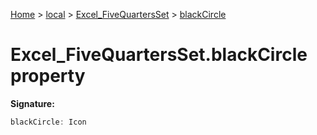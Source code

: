 [Home](./index) &gt; [local](local.md) &gt; [Excel\_FiveQuartersSet](local.excel_fivequartersset.md) &gt; [blackCircle](local.excel_fivequartersset.blackcircle.md)

# Excel\_FiveQuartersSet.blackCircle property


**Signature:**
```javascript
blackCircle: Icon
```
